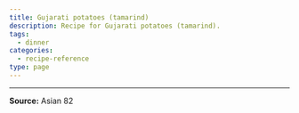 ```yaml
---
title: Gujarati potatoes (tamarind)
description: Recipe for Gujarati potatoes (tamarind).
tags:
  - dinner
categories:
  - recipe-reference
type: page
---
```


---

**Source:** Asian 82